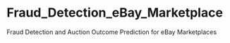 # Fraud_Detection_eBay_Marketplace
Fraud Detection and Auction Outcome Prediction for eBay Marketplaces
